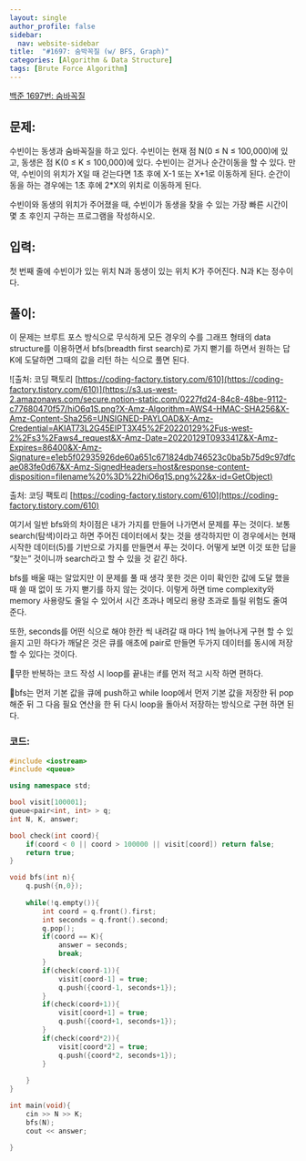 ```yaml
---
layout: single
author_profile: false
sidebar:
  nav: website-sidebar
title:  "#1697: 숨박꼭질 (w/ BFS, Graph)"
categories: [Algorithm & Data Structure]
tags: [Brute Force Algorithm]
---
```


[백준 1697번: 숨바꼭질](https://www.acmicpc.net/problem/1697)

## 문제:

수빈이는 동생과 숨바꼭질을 하고 있다. 수빈이는 현재 점 N(0 ≤ N ≤ 100,000)에 있고, 동생은 점 K(0 ≤ K ≤ 100,000)에 있다. 수빈이는 걷거나 순간이동을 할 수 있다. 만약, 수빈이의 위치가 X일 때 걷는다면 1초 후에 X-1 또는 X+1로 이동하게 된다. 순간이동을 하는 경우에는 1초 후에 2*X의 위치로 이동하게 된다.

수빈이와 동생의 위치가 주어졌을 때, 수빈이가 동생을 찾을 수 있는 가장 빠른 시간이 몇 초 후인지 구하는 프로그램을 작성하시오.

## 입력:

첫 번째 줄에 수빈이가 있는 위치 N과 동생이 있는 위치 K가 주어진다. N과 K는 정수이다.

## 풀이:

이 문제는 브루트 포스 방식으로 무식하게 모든 경우의 수를 그래프 형태의 data structure를 이용하면서 bfs(breadth first search)로 가지 뻗기를 하면서 원하는 답 K에 도달하면 그때의 값을 리턴 하는 식으로 풀면 된다.

![출처: 코딩 팩토리 [https://coding-factory.tistory.com/610](https://coding-factory.tistory.com/610)](https://s3.us-west-2.amazonaws.com/secure.notion-static.com/0227fd24-84c8-48be-9112-c77680470f57/hiO6q1S.png?X-Amz-Algorithm=AWS4-HMAC-SHA256&X-Amz-Content-Sha256=UNSIGNED-PAYLOAD&X-Amz-Credential=AKIAT73L2G45EIPT3X45%2F20220129%2Fus-west-2%2Fs3%2Faws4_request&X-Amz-Date=20220129T093341Z&X-Amz-Expires=86400&X-Amz-Signature=e1eb5f02935926de60a651c671824db746523c0ba5b75d9c97dfcae083fe0d67&X-Amz-SignedHeaders=host&response-content-disposition=filename%20%3D%22hiO6q1S.png%22&x-id=GetObject)

출처: 코딩 팩토리 [https://coding-factory.tistory.com/610](https://coding-factory.tistory.com/610)

여기서 일반 bfs와의 차이점은 내가 가지를 만들어 나가면서 문제를 푸는 것이다. 보통 search(탐색)이라고 하면 주어진 데이터에서 찾는 것을 생각하지만 이 경우에서는 현재 시작한 데이터(5)를 기반으로 가지를 만들면서 푸는 것이다. 어떻게 보면 이것 또한 답을 “찾는” 것이니까 search라고 할 수 있을 것 같긴 하다.

bfs를 배울 때는 알았지만 이 문제를 풀 때 생각 못한 것은 이미 확인한 값에 도달 했을 때 쓸 때 없이 또 가지 뻗기를 하지 않는 것이다. 이렇게 하면 time complexity와 memory 사용량도 줄일 수 있어서 시간 초과나 메모리 용량 초과로 틀릴 위험도 줄여 준다.

또한, seconds를 어떤 식으로 해야 한칸 씩 내려갈 때 마다 1씩 늘어나게 구현 할 수 있을지 고민 하다가 깨달은 것은 큐를 애초에 pair로 만들면 두가지 데이터를 동시에 저장 할 수 있다는 것이다.

🔎무한 반복하는 코드 작성 시 loop를 끝내는 if를 먼저 적고 시작 하면 편하다.

🔎bfs는 먼저 기본 값을 큐에 push하고 while loop에서 먼저 기본 값을 저장한 뒤 pop해준 뒤 그 다음 필요 연산을 한 뒤 다시 loop을 돌아서 저장하는 방식으로 구현 하면 된다.

### 코드:

```cpp
#include <iostream>
#include <queue>

using namespace std;

bool visit[100001];
queue<pair<int, int> > q;
int N, K, answer;

bool check(int coord){
	if(coord < 0 || coord > 100000 || visit[coord]) return false;
	return true;
}

void bfs(int n){
	q.push({n,0});
	
	while(!q.empty()){
		int coord = q.front().first;
		int seconds = q.front().second;
		q.pop();
		if(coord == K){
			answer = seconds;
			break;
		}
		if(check(coord-1)){
			visit[coord-1] = true;
			q.push({coord-1, seconds+1});
		}
		if(check(coord+1)){
			visit[coord+1] = true;
			q.push({coord+1, seconds+1});
		}
		if(check(coord*2)){
			visit[coord*2] = true;
			q.push({coord*2, seconds+1});			
		}
		
	}
}

int main(void){
	cin >> N >> K;
	bfs(N);
	cout << answer;
	
}
```
